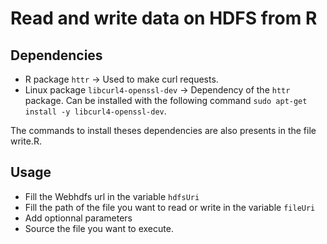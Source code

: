 Read and write data on HDFS from R
==================================

## Dependencies
- R package `httr` -> Used to make curl requests.
- Linux package `libcurl4-openssl-dev` -> Dependency of the `httr` package. Can be installed with the following command `sudo apt-get install -y libcurl4-openssl-dev`.

The commands to install theses dependencies are also presents in the file write.R.


## Usage

- Fill the Webhdfs url in the variable `hdfsUri`
- Fill the path of the file you want to read or write in the variable `fileUri`
- Add optionnal parameters
- Source the file you want to execute.  
